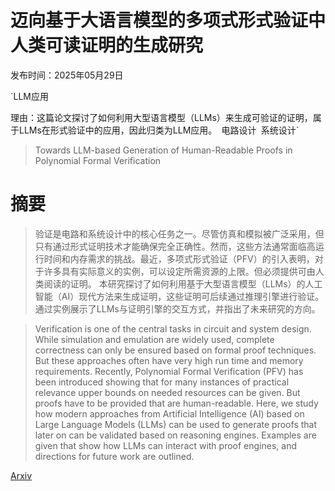 # 迈向基于大语言模型的多项式形式验证中人类可读证明的生成研究

发布时间：2025年05月29日

`LLM应用

理由：这篇论文探讨了如何利用大型语言模型（LLMs）来生成可验证的证明，属于LLMs在形式验证中的应用，因此归类为LLM应用。` `电路设计` `系统设计`

> Towards LLM-based Generation of Human-Readable Proofs in Polynomial Formal Verification

# 摘要

> 验证是电路和系统设计中的核心任务之一。尽管仿真和模拟被广泛采用，但只有通过形式证明技术才能确保完全正确性。然而，这些方法通常面临高运行时间和内存需求的挑战。最近，多项式形式验证（PFV）的引入表明，对于许多具有实际意义的实例，可以设定所需资源的上限。但必须提供可由人类阅读的证明。
    本研究探讨了如何利用基于大型语言模型（LLMs）的人工智能（AI）现代方法来生成证明，这些证明可后续通过推理引擎进行验证。通过实例展示了LLMs与证明引擎的交互方式，并指出了未来研究的方向。

> Verification is one of the central tasks in circuit and system design. While simulation and emulation are widely used, complete correctness can only be ensured based on formal proof techniques. But these approaches often have very high run time and memory requirements. Recently, Polynomial Formal Verification (PFV) has been introduced showing that for many instances of practical relevance upper bounds on needed resources can be given. But proofs have to be provided that are human-readable.
  Here, we study how modern approaches from Artificial Intelligence (AI) based on Large Language Models (LLMs) can be used to generate proofs that later on can be validated based on reasoning engines. Examples are given that show how LLMs can interact with proof engines, and directions for future work are outlined.

[Arxiv](https://arxiv.org/abs/2505.23311)